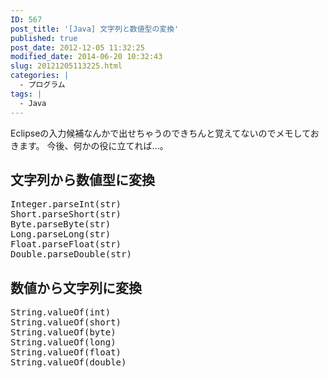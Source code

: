 ```yaml
---
ID: 567
post_title: '[Java] 文字列と数値型の変換'
published: true
post_date: 2012-12-05 11:32:25
modified_date: 2014-06-20 10:32:43
slug: 20121205113225.html
categories: |
  - プログラム
tags: |
  - Java
---
```

Eclipseの入力候補なんかで出せちゃうのできちんと覚えてないのでメモしておきます。
今後、何かの役に立てれば…。
<!--more-->
<h2>文字列から数値型に変換</h2>
<pre class="prettyprint linenums">
Integer.parseInt(str)
Short.parseShort(str)
Byte.parseByte(str)
Long.parseLong(str)
Float.parseFloat(str)
Double.parseDouble(str)
</pre>

<h2>数値から文字列に変換</h2>
<pre class="prettyprint linenums">
String.valueOf(int)
String.valueOf(short)
String.valueOf(byte)
String.valueOf(long)
String.valueOf(float)
String.valueOf(double)
</pre>